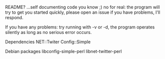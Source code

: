 README? ...self documenting code you know ;)
no for real: the program will try to get you started quickly, please open an issue if you have problems, I'll respond.

If you have any problems: try running with -v or -d, the program operates silently as long as no serious error occurs.

Dependencies 
NET::Twiter
Config::Simple

Debian packages
libconfig-simple-perl
libnet-twitter-perl
